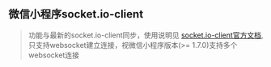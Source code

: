## 微信小程序socket.io-client

> 功能与最新的socket.io-client同步，使用说明见
[socket.io-client官方文档](https://socket.io/docs/client-api/), 只支持websocket建立连接，视微信小程序版本(>= 1.7.0)支持多个websocket连接
